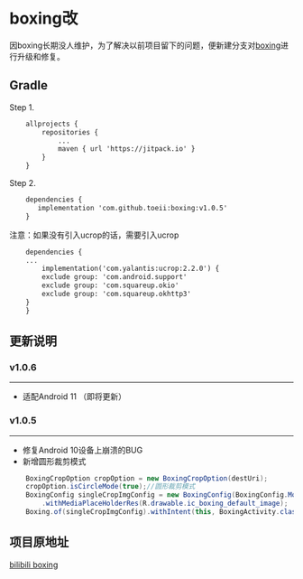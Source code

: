 # boxing改
因boxing长期没人维护，为了解决以前项目留下的问题，便新建分支对[boxing](https://github.com/bilibili/boxing)进行升级和修复。

## Gradle
Step 1. 

```XML
    allprojects {
        repositories {
            ...
            maven { url 'https://jitpack.io' }
        }
    }
```
Step 2. 

```XML
    dependencies {
       implementation 'com.github.toeii:boxing:v1.0.5'
    }
```

注意：如果没有引入ucrop的话，需要引入ucrop

```XML
    dependencies {
	...
        implementation('com.yalantis:ucrop:2.2.0') {
		exclude group: 'com.android.support'
		exclude group: 'com.squareup.okio'
		exclude group: 'com.squareup.okhttp3'
	}
    }
```

## 更新说明
### v1.0.6
---
- 适配Android 11 （即将更新）

### v1.0.5
---
- 修复Android 10设备上崩溃的BUG
- 新增圆形裁剪模式

```java
	BoxingCropOption cropOption = new BoxingCropOption(destUri);
	cropOption.isCircleMode(true);//圆形裁剪模式
	BoxingConfig singleCropImgConfig = new BoxingConfig(BoxingConfig.Mode.SINGLE_IMG).withCropOption(cropOption)
		.withMediaPlaceHolderRes(R.drawable.ic_boxing_default_image);
	Boxing.of(singleCropImgConfig).withIntent(this, BoxingActivity.class).start(this, REQUEST_CODE);
```

## 项目原地址

[bilibili boxing](https://github.com/bilibili/boxing)
